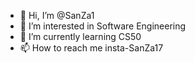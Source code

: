 - 👋 Hi, I’m @SanZa1
- 👀 I’m interested in Software Engineering
- 🌱 I’m currently learning CS50
- 📫 How to reach me insta-SanZa17

<!---
SanZa1/SanZa1 is a ✨ special ✨ repository because its `README.md` (this file) appears on your GitHub profile.
You can click the Preview link to take a look at your changes.
--->
